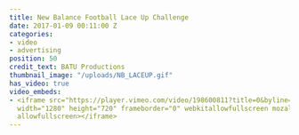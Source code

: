 ```yaml
---
title: New Balance Football Lace Up Challenge
date: 2017-01-09 00:11:00 Z
categories:
- video
- advertising
position: 50
credit_text: BATU Productions
thumbnail_image: "/uploads/NB_LACEUP.gif"
has_video: true
video_embeds:
- <iframe src="https://player.vimeo.com/video/198600811?title=0&byline=0&portrait=0"
  width="1280" height="720" frameborder="0" webkitallowfullscreen mozallowfullscreen
  allowfullscreen></iframe>
---
```


